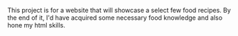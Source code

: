 This project is for a website that will showcase a select few food recipes. By the end of it, I'd have acquired some necessary food knowledge and also hone my html skills. 
